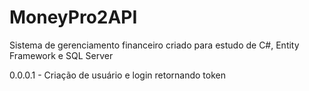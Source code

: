 # MoneyPro2API
Sistema de gerenciamento financeiro criado para estudo de C#, Entity Framework e SQL Server

0.0.0.1 - Criação de usuário e login retornando token